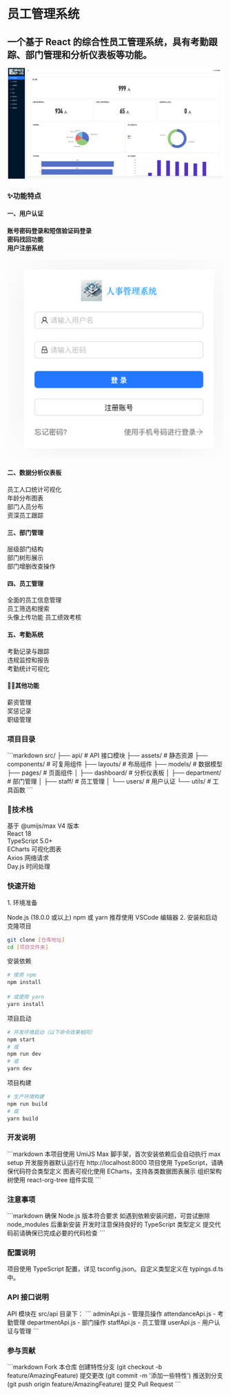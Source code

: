 <h1>员工管理系统</h1>

<h2>一个基于 React 的综合性员工管理系统，具有考勤跟踪、部门管理和分析仪表板等功能。</h2>

<div align="center">
  <img src="src/assets/img/dashboard.jpg" width="500" alt="主页面">
</div>


<h3>✨功能特点</h3>

<h4>一、用户认证<h4>
<div >
账号密码登录和短信验证码登录<br/>
密码找回功能<br/>
用户注册系统
</div>
<br>
<div align="center">
<img src="src/assets/img/login.jpg" width="500" alt="登录界面截图">
</div>


<h4>二、数据分析仪表板</h4>
<div>
员工人口统计可视化<br/>
年龄分布图表<br/>
部门人员分布<br/>
资深员工跟踪
</div>

<h4>三、部门管理</h4>
<div>
层级部门结构<br/>
部门树形展示<br/>
部门增删改查操作
</div>

<h4>四、员工管理</h4>
<div>
全面的员工信息管理<br/>
员工筛选和搜索<br/>
头像上传功能
员工绩效考核
</div>

<h4>五、考勤系统</h4>
<div>
考勤记录与跟踪<br/>
违规监控和报告<br/>
考勤统计可视化
</div>

<h4>👋🏻其他功能</h4>
<div>
薪资管理<br/>
奖惩记录<br/>
职级管理
</div>

<h3>项目目录</h3>
```markdown
src/
├── api/                 # API 接口模块
├── assets/             # 静态资源
├── components/         # 可复用组件
├── layouts/            # 布局组件
├── models/            # 数据模型
├── pages/             # 页面组件
│   ├── dashboard/     # 分析仪表板
│   ├── department/    # 部门管理
│   ├── staff/         # 员工管理
│   └── users/         # 用户认证
└── utils/             # 工具函数
```
<h3>🤖技术栈</h3>
基于 @umijs/max V4 版本<br/>
React 18<br/>
TypeScript 5.0+<br/>
ECharts 可视化图表<br/>
Axios 网络请求<br/>
Day.js 时间处理<br/>

<h3>快速开始</h3>
1. 环境准备

Node.js (18.0.0 或以上)
npm 或 yarn
推荐使用 VSCode 编辑器
2. 安装和启动
克隆项目
```bash
git clone [仓库地址]
cd [项目文件夹]
```
安装依赖
```bash
# 使用 npm
npm install

# 或使用 yarn
yarn install
```
项目启动
```bash
# 开发环境启动（以下命令效果相同）
npm start
# 或
npm run dev
# 或
yarn dev
```
项目构建
```bash
# 生产环境构建
npm run build
# 或
yarn build
```

<h3>开发说明</h3>
```markdown
本项目使用 UmiJS Max 脚手架，首次安装依赖后会自动执行 max setup
开发服务器默认运行在 http://localhost:8000
项目使用 TypeScript，请确保代码符合类型定义
图表可视化使用 ECharts，支持各类数据图表展示
组织架构树使用 react-org-tree 组件实现
```
<h3>注意事项</h3>
```markdown
确保 Node.js 版本符合要求
如遇到依赖安装问题，可尝试删除 node_modules 后重新安装
开发时注意保持良好的 TypeScript 类型定义
提交代码前请确保已完成必要的代码检查
```
<h3>配置说明</h3>
项目使用 TypeScript 配置，详见 tsconfig.json。自定义类型定义在 typings.d.ts 中。

<h3>API 接口说明</h3>
API 模块在 src/api 目录下：
```
adminApi.js - 管理员操作
attendanceApi.js - 考勤管理
departmentApi.js - 部门操作
staffApi.js - 员工管理
userApi.js - 用户认证与管理
```
<h3>参与贡献</h3>
```markdown
Fork 本仓库
创建特性分支 (git checkout -b feature/AmazingFeature)
提交更改 (git commit -m '添加一些特性')
推送到分支 (git push origin feature/AmazingFeature)
提交 Pull Request
```

